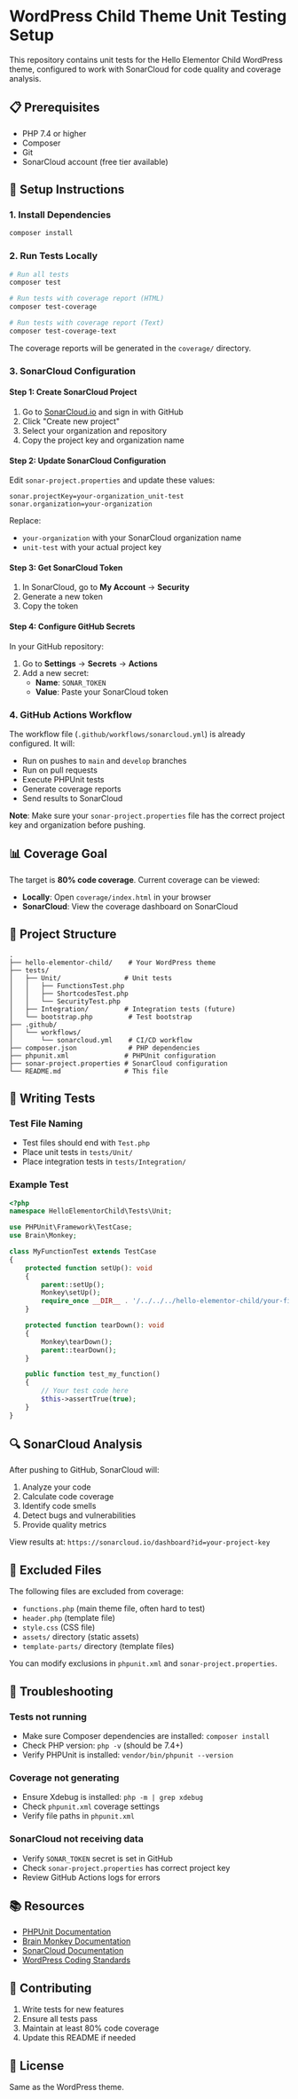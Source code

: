 # WordPress Child Theme Unit Testing Setup

This repository contains unit tests for the Hello Elementor Child WordPress theme, configured to work with SonarCloud for code quality and coverage analysis.

## 📋 Prerequisites

- PHP 7.4 or higher
- Composer
- Git
- SonarCloud account (free tier available)

## 🚀 Setup Instructions

### 1. Install Dependencies

```bash
composer install
```

### 2. Run Tests Locally

```bash
# Run all tests
composer test

# Run tests with coverage report (HTML)
composer test-coverage

# Run tests with coverage report (Text)
composer test-coverage-text
```

The coverage reports will be generated in the `coverage/` directory.

### 3. SonarCloud Configuration

#### Step 1: Create SonarCloud Project

1. Go to [SonarCloud.io](https://sonarcloud.io) and sign in with GitHub
2. Click "Create new project"
3. Select your organization and repository
4. Copy the project key and organization name

#### Step 2: Update SonarCloud Configuration

Edit `sonar-project.properties` and update these values:

```properties
sonar.projectKey=your-organization_unit-test
sonar.organization=your-organization
```

Replace:
- `your-organization` with your SonarCloud organization name
- `unit-test` with your actual project key

#### Step 3: Get SonarCloud Token

1. In SonarCloud, go to **My Account** → **Security**
2. Generate a new token
3. Copy the token

#### Step 4: Configure GitHub Secrets

In your GitHub repository:

1. Go to **Settings** → **Secrets** → **Actions**
2. Add a new secret:
   - **Name**: `SONAR_TOKEN`
   - **Value**: Paste your SonarCloud token

### 4. GitHub Actions Workflow

The workflow file (`.github/workflows/sonarcloud.yml`) is already configured. It will:

- Run on pushes to `main` and `develop` branches
- Run on pull requests
- Execute PHPUnit tests
- Generate coverage reports
- Send results to SonarCloud

**Note**: Make sure your `sonar-project.properties` file has the correct project key and organization before pushing.

## 📊 Coverage Goal

The target is **80% code coverage**. Current coverage can be viewed:

- **Locally**: Open `coverage/index.html` in your browser
- **SonarCloud**: View the coverage dashboard on SonarCloud

## 📁 Project Structure

```
.
├── hello-elementor-child/    # Your WordPress theme
├── tests/
│   ├── Unit/                # Unit tests
│   │   ├── FunctionsTest.php
│   │   ├── ShortcodesTest.php
│   │   └── SecurityTest.php
│   ├── Integration/         # Integration tests (future)
│   └── bootstrap.php         # Test bootstrap
├── .github/
│   └── workflows/
│       └── sonarcloud.yml    # CI/CD workflow
├── composer.json             # PHP dependencies
├── phpunit.xml              # PHPUnit configuration
├── sonar-project.properties # SonarCloud configuration
└── README.md                # This file
```

## 🧪 Writing Tests

### Test File Naming

- Test files should end with `Test.php`
- Place unit tests in `tests/Unit/`
- Place integration tests in `tests/Integration/`

### Example Test

```php
<?php
namespace HelloElementorChild\Tests\Unit;

use PHPUnit\Framework\TestCase;
use Brain\Monkey;

class MyFunctionTest extends TestCase
{
    protected function setUp(): void
    {
        parent::setUp();
        Monkey\setUp();
        require_once __DIR__ . '/../../../hello-elementor-child/your-file.php';
    }

    protected function tearDown(): void
    {
        Monkey\tearDown();
        parent::tearDown();
    }

    public function test_my_function()
    {
        // Your test code here
        $this->assertTrue(true);
    }
}
```

## 🔍 SonarCloud Analysis

After pushing to GitHub, SonarCloud will:

1. Analyze your code
2. Calculate code coverage
3. Identify code smells
4. Detect bugs and vulnerabilities
5. Provide quality metrics

View results at: `https://sonarcloud.io/dashboard?id=your-project-key`

## 📝 Excluded Files

The following files are excluded from coverage:

- `functions.php` (main theme file, often hard to test)
- `header.php` (template file)
- `style.css` (CSS file)
- `assets/` directory (static assets)
- `template-parts/` directory (template files)

You can modify exclusions in `phpunit.xml` and `sonar-project.properties`.

## 🐛 Troubleshooting

### Tests not running

- Make sure Composer dependencies are installed: `composer install`
- Check PHP version: `php -v` (should be 7.4+)
- Verify PHPUnit is installed: `vendor/bin/phpunit --version`

### Coverage not generating

- Ensure Xdebug is installed: `php -m | grep xdebug`
- Check `phpunit.xml` coverage settings
- Verify file paths in `phpunit.xml`

### SonarCloud not receiving data

- Verify `SONAR_TOKEN` secret is set in GitHub
- Check `sonar-project.properties` has correct project key
- Review GitHub Actions logs for errors

## 📚 Resources

- [PHPUnit Documentation](https://phpunit.de/documentation.html)
- [Brain Monkey Documentation](https://giuseppe-mazzapica.gitbook.io/brain-monkey/)
- [SonarCloud Documentation](https://docs.sonarcloud.io/)
- [WordPress Coding Standards](https://developer.wordpress.org/coding-standards/wordpress-coding-standards/)

## 🤝 Contributing

1. Write tests for new features
2. Ensure all tests pass
3. Maintain at least 80% code coverage
4. Update this README if needed

## 📄 License

Same as the WordPress theme.


